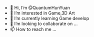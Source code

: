 - 👋 Hi, I’m @QuantumHunYuan
- 👀 I’m interested in Game,3D Art
- 🌱 I’m currently learning Game develop
- 💞️ I’m looking to collaborate on ...
- 📫 How to reach me ...

<!---
QuantumHunYuan/QuantumHunYuan is a ✨ special ✨ repository because its `README.md` (this file) appears on your GitHub profile.
You can click the Preview link to take a look at your changes.
--->

